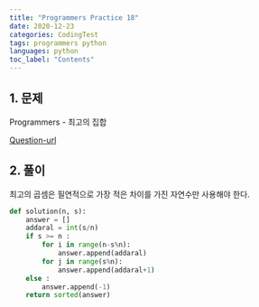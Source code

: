 ```yaml
---
title: "Programmers Practice 18"
date: 2020-12-23
categories: CodingTest
tags: programmers python
languages: python
toc_label: "Contents"
---
```


## 1. 문제
Programmers - 최고의 집합

[Question-url](https://programmers.co.kr/learn/courses/30/lessons/12938#)

## 2. 풀이

최고의 곱셈은 필연적으로 가장 적은 차이를 가진 자연수만 사용해야 한다. 

```python
def solution(n, s):
    answer = []
    addaral = int(s/n)
    if s >= n :
        for i in range(n-s%n):
            answer.append(addaral)
        for j in range(s%n):
            answer.append(addaral+1)
    else :
        answer.append(-1)
    return sorted(answer)
```

